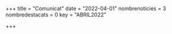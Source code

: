 +++
title             = "Comunicat"
date	 	  	  = "2022-04-01"
nombrenoticies    = 3
nombredestacats   = 0
key 		  	  = "ABRIL2022"

+++
